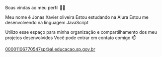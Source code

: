 Boas vindas ao meu perfil 💙💙

Meu nome é Jonas Xavier oliveira
Estou estudando na Alura
Estou me desenvolvendo na linguagem JavaScript

Utilizo esse espaço para minha organização e compartilhamento dos meu projetos desenvolvidos
Você pode entrar em contato comigo 📫

00001106770547sp@al.educacao.sp.gov.br

